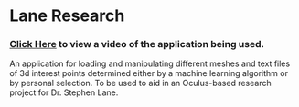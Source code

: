 # Lane Research

### [Click Here](http://www.seas.upenn.edu/~hbollar/pointSelectionApplication.mp4) to view a video of the application being used.

An application for loading and manipulating different meshes and text files of 3d interest points determined either by a machine learning algorithm or by personal selection. To be used to aid in an Oculus-based research project for Dr. Stephen Lane.